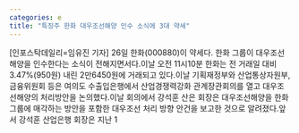 ```yaml
---
categories: e
title: "특징주 한화 대우조선해양 인수 소식에 3대 약세"
---
```

[인포스탁데일리=임유진 기자] 26일 한화(000880)이 약세다. 한화 그룹이 대우조선해양을 인수한다는 소식이 전해지면서다.이날 오전 11시10분 한화는 전 거래일 대비 3.47%(950원) 내린 2만6450원에 거래되고 있다.이날 기획재정부와 산업통상자원부, 금융위원회 등은 여의도 수출입은행에서 산업경쟁력강화 관계장관회의를 열고 대우조선해양의 처리방안을 논의했다.이날 회의에서 강석훈 산은 회장은 대우조선해양을 한화그룹에 매각하는 방안을 포함한 대우조선 처리 방향 안건을 보고한 것으로 알려졌다.앞서 강석훈 산업은행 회장은 지난 1